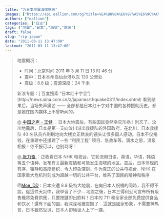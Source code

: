 ```yaml
---
title: "为日本地震海啸默哀"
images: ["https://api.eallion.com/og?title=%E4%B8%BA%E6%97%A5%E6%9C%AC%E5%9C%B0%E9%9C%87%E6%B5%B7%E5%95%B8%E9%BB%98%E5%93%80"]
authors: ["eallion"]
categories: ["日志"]
tags: ["地震","日本","海啸","默哀"]
draft: false
slug: "rip-japan"
date: "2011-03-11 13:47:00"
lastmod: "2011-03-11 13:47:00"
---
```


<blockquote > 地震概况：<ul><li > 时间：北京时间 2011 年 3 月 11 日 13 时 46 分 </li>
<li > 震中：日本本州岛仙台港以东 130 公里处 </li>
<li > 震级：8.8 级；震源深度：24 千米 </li></ul > 新浪专题：[ 百度搜索 “日本红十字会”](http://news.sina.com.cn/z/japanearthquake0311/index.shtml) 看到结果后，当场失声痛苦 —— 全部都是日本红十字对中国的各种援助历史，都是她在国内媒体上不曾听闻的。

@[ 中国之声 - 王健 ](http://t.sina.com.cn/1752097531)：日本大地震后，有些国民竟然幸灾乐祸！别忘了，汶川地震后，日本是第一支向汶川派出救援队的外国政府。在北川，日本救援队 40 名队员齐刷刷地向大楼立正默哀的镜头让很多国人感动。日本不仅捐钱，在重建中还援建了一些 “利民工程” 项目、急救车等。滴水之恩，涌泉相报！你不报可以，也别骂呀！

@[ 张力奋 ](http://t.sina.com.cn/1749240373)：正收看日本 NHK 电视台。它轮流用日语，英语，华语，韩语等五个语种，发布有关最新震情和可能发生海啸的地区。震后，日本体现的有序，镇静和高度组织，令人印象深刻。作为真正的公共电视台，NHK 在国家重大危机时刻成为超越一切的公共平台，维系了国民的精神和秩序

@[Moe_DD](http://t.sina.com.cn/1894477371)：日本突遭 8.9 級特大地震，在向日本人祝福的同時，我不得不說，從這件天災中，我學習了不少... 地震之後，日本三得利公司宣布所有販售機將免費供應，只要按鍵即出飲料！日本的 711 和全家全部免费提供食品和饮水！還有下面的圖，我深深地被震撼了... 這就是國家形象，不需要神馬會，日本雖然受災，日本人卻給世人上了一課。
